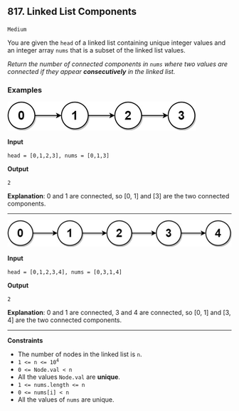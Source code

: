 ## 817. Linked List Components

`Medium`

You are given the `head` of a linked list containing unique integer values and an integer array `nums` that is a subset of the linked list values.

<i>Return the number of connected components in `nums` where two values are connected if they appear **consecutively** in the linked list.</i>

### Examples

![](lc-linkedlistcom1.jpg)

**Input**
```
head = [0,1,2,3], nums = [0,1,3]
```

**Output**
```
2
```

**Explanation**: 0 and 1 are connected, so [0, 1] and [3] are the two connected components.

---

![](lc-linkedlistcom2.jpg)

**Input**
```
head = [0,1,2,3,4], nums = [0,3,1,4]
```

**Output**
```
2
```

**Explanation**: 0 and 1 are connected, 3 and 4 are connected, so [0, 1] and [3, 4] are the two connected components.

---

**Constraints**

* The number of nodes in the linked list is `n`.
* <code>1 <= n <= 10<sup>4</sup></code>
* `0 <= Node.val < n`
* All the values `Node.val` are **unique**.
* `1 <= nums.length <= n`
* `0 <= nums[i] < n`
* All the values of `nums` are unique.